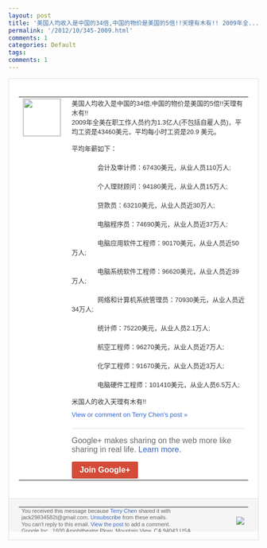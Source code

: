 ```yaml
---
layout: post
title: '美国人均收入是中国的34倍,中国的物价是美国的5倍!!天理有木有!! 2009年全...'
permalink: '/2012/10/345-2009.html'
comments: 1
categories: Default
tags: 
comments: 1
---
```

<div style="border:solid 1px #dfdfdf;color:#686868;font:13px Arial"><div style="background-color:#fff;padding:20px;"><table cellpadding="0" cellspacing="0"><tr><td style="padding-right:15px;vertical-align:top"><a href="https://plus.google.com/_/notifications/emlink?emrecipient=110200756825219614165&amp;emid=CIDP9_Gu8LICFSgVtAodUhIAAA&amp;path=%2F108643996575278738906&amp;dt=1349663110067&amp;uob=8"><img height="75" src="https://lh3.googleusercontent.com/-KKRGTyJ5Bl0/AAAAAAAAAAI/AAAAAAAAEEY/jllxqER5dCk/s75-c-k-a/photo.jpg" style="border:solid 1px #cccccc;" width="75"/></a></td><td style="width:578px;color:#333;font:13px Arial;vertical-align:top"><div style="padding-bottom:10px">美国人均收入是中国的34倍,中国的物价是<wbr/>美国的5倍!!天理有木有!!<br/>2009年全<wbr/>美在职工作人员约为1.3亿人(不包括自雇<wbr/>人员)，平均工资是43460美元，平均每<wbr/>小时工资是20.9 美元。<br/><br/>平均年薪如下：<br/>　　&nbsp;<br/>　　　　会计及<wbr/>审计师：67430美元，从业人员110万<wbr/>人;<br/>　　&nbsp;<br/>　　　　个人理财顾问：9418<wbr/>0美元，从业人员15万人;<br/>　　&nbsp;<br/>　　　　<wbr/>贷款员：63210美元，从业人员近30万<wbr/>人;<br/>　　&nbsp;<br/>　　　　电脑程序员：74690<wbr/>美元，从业人员近37万人;<br/>　　&nbsp;<br/>　　　　<wbr/>电脑应用软件工程师：90170美元，从业<wbr/>人员近50万人;<br/>　　&nbsp;<br/>　　　　电脑系统软<wbr/>件工程师：96620美元，从业人员近39<wbr/>万人;<br/>　　&nbsp;<br/>　　　　网络和计算机系统管理<wbr/>员：70930美元，从业人员近34万人;<wbr/><br/>　　&nbsp;<br/>　　　　统计师：75220美元，从<wbr/>业人员2.1万人;<br/>　　&nbsp;<br/>　　　　航空工程<wbr/>师：96270美元，从业人员近7万人;<br/>　<wbr/>　&nbsp;<br/>　　　　化学工程师：91670美元，<wbr/>从业人员近3万人;<br/>　　&nbsp;<br/>　　　　电脑硬件<wbr/>工程师：101410美元，从业人员6.5<wbr/>万人;<br/><br/>米国人的收入天理有木有!!</div><a href="https://plus.google.com/_/notifications/emlink?emrecipient=110200756825219614165&amp;emid=CIDP9_Gu8LICFSgVtAodUhIAAA&amp;path=%2F108643996575278738906%2Fposts%2FNcfRPhRDs89%3Fgpinv%3DAMIXal8iB4ZXN1sIkWnotqh3X4DkvHtDp9L3b__aXUrWZ9x1yirxrLNlZqQDb_KMbtnE6BXCMteLWzH3bwmD2IJPfnmZgoKvRJu2NVHDQ9EHIFe3-7tWBuA&amp;dt=1349663110067&amp;uob=8" style="color:#3366CC;text-decoration:none">View or comment on Terry Chen's post »</a><div style="margin-top:20px;border-top:solid 1px #dfdfdf"><div style="padding:15px 0;color:#686868;font:16px Arial">Google+ makes sharing on the web more like sharing in real life. <a href="http://www.google.com/+/learnmore/" style="color:#3366CC;text-decoration:none">Learn more</a>.</div><a href="https://plus.google.com/_/notifications/emlink?emrecipient=110200756825219614165&amp;emid=CIDP9_Gu8LICFSgVtAodUhIAAA&amp;path=%2F%3Fgpinv%3DAMIXal8iB4ZXN1sIkWnotqh3X4DkvHtDp9L3b__aXUrWZ9x1yirxrLNlZqQDb_KMbtnE6BXCMteLWzH3bwmD2IJPfnmZgoKvRJu2NVHDQ9EHIFe3-7tWBuA&amp;dt=1349663110067&amp;uob=8" style="display:inline-block;padding:7px 15px;background-color:#d44b38; color:#fff;font-size:16px; font-weight:bold;border-radius:2px;-webkit-border-radius:2px; -moz-border-radius:2px;border:solid 1px #c43b28; white-space:nowrap;text-decoration:none">Join Google+</a></div></td></tr></table></div><div style="border-top:solid 1px #dfdfdf;padding:0 20px; background-color:#f5f5f5"><table cellpadding="0" cellspacing="0" style="height:50px"><tbody><tr><td style="vertical-align:middle;width:100%; color:#636363;font:11px Arial; line-height:120%">You received this message because <a href="https://plus.google.com/_/notifications/emlink?emrecipient=110200756825219614165&amp;emid=CIDP9_Gu8LICFSgVtAodUhIAAA&amp;path=%2F108643996575278738906%3Fgpinv%3DAMIXal8iB4ZXN1sIkWnotqh3X4DkvHtDp9L3b__aXUrWZ9x1yirxrLNlZqQDb_KMbtnE6BXCMteLWzH3bwmD2IJPfnmZgoKvRJu2NVHDQ9EHIFe3-7tWBuA&amp;dt=1349663110067&amp;uob=8" style="color:#3366CC;text-decoration:none">Terry Chen</a> shared it with jack29834582t@gmail.com. <a href="https://plus.google.com/_/notifications/emlink?emrecipient=110200756825219614165&amp;emid=CIDP9_Gu8LICFSgVtAodUhIAAA&amp;path=%2F_%2Fnonplus%2Femailsettings%3Fgpinv%3DAMIXal8iB4ZXN1sIkWnotqh3X4DkvHtDp9L3b__aXUrWZ9x1yirxrLNlZqQDb_KMbtnE6BXCMteLWzH3bwmD2IJPfnmZgoKvRJu2NVHDQ9EHIFe3-7tWBuA%26est%3DADH5u8VzfFnxnBQolsXV1-V2bCKoxqY6XAFsrubAN1ZPpYTFrugFsFSwJ6kru6KqQucbexH31Q0Y0L5iMnaf2vSPatI_MPFHc5hgnvwb0MVCvZG7PDWJVIrnmacid8-qooWCi1lzEQpwj4waujLhUkxf3AmEsbfZKQ&amp;dt=1349663110067&amp;uob=8" style="color:#3366CC;text-decoration:none">Unsubscribe</a> from these emails.<br/>You can't reply to this email. <a href="https://plus.google.com/_/notifications/emlink?emrecipient=110200756825219614165&amp;emid=CIDP9_Gu8LICFSgVtAodUhIAAA&amp;path=%2F108643996575278738906%2Fposts%2FNcfRPhRDs89%3Fgpinv%3DAMIXal8iB4ZXN1sIkWnotqh3X4DkvHtDp9L3b__aXUrWZ9x1yirxrLNlZqQDb_KMbtnE6BXCMteLWzH3bwmD2IJPfnmZgoKvRJu2NVHDQ9EHIFe3-7tWBuA&amp;dt=1349663110067&amp;uob=8" style="color:#3366CC;text-decoration:none">View the post</a> to add a comment.<br/>Google Inc., 1600 Amphitheatre Pkwy, Mountain View, CA 94043 USA<br/></td><td><img src="https://ssl.gstatic.com/s2/oz/images/notifications/logo/google-plus-6617a72bb36cc548861652780c9e6ff1.png"/></td></tr></tbody></table></div></div>